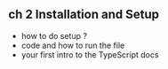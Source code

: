 ## ch 2 Installation and Setup 

- how to do setup ?
- code and how to run the file 
- your first intro to the TypeScript docs 